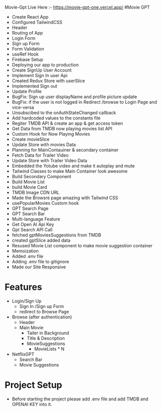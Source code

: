 Movie-Gpt  Live Here :-  https://movie-gpt-one.vercel.app/
#Movie GPT

- Create React App
- Configured TailwindCSS 
- Header
- Routing of App
- Login Form
- Sign up Form
- Form Validation
- useRef Hook
- Firebase Setup
- Deploying our app to production
- Create SignUp User Account
- Implement Sign In user Api
- Created Redux Store with userSlice
- Implemented Sign out 
- Update Profile
- BugFix: Sign up user displayName and profile picture update
- BugFix: if the user is not logged in Redirect /browse to Login Page and vice-versa
- Unsubscibed to the onAuthStateChanged callback
- Add hardcoded values to the constants file
- Regiter TMDB API & create an app & get access token
- Get Data from TMDB now playing movies list API
- Custom Hook for Now Playing Movies
- Create movieSlice
- Update Store with movies Data
- Planning for MainContauiner & secondary container
- Fetch Data for Trailer Video
- Update Store with Trailer Video Data
- Embedded the Yotube video and make it autoplay and mute
- Tailwind Classes to make Main Container look awesome
- Build Secondary Component
- Build Movie List
- build Movie Card
- TMDB Image CDN URL
- Made the Browsre page amazing with Tailwind CSS
- usePopularMovies Custom hook
- GPT Search Page
- GPT Search Bar
- Multi-language Feature
- Get Open AI Api Key 
- Gpt Search API Call
- fetched gptMoviesSuggestions from TMDB
- created gptSlice added data
- Resused Movie List component to make movie suggestion container
- Memoization
- Added .env file
- Adding .env file to gitignore
- Made our Site Responsive

# Features
- Login/Sign Up
    - Sign In /Sign up Form
    - redirect to Browse Page
- Browse (after authentication)
    - Header
    - Main Movie
        - Tailer in Background
        - Title & Description
        - MovieSuggestions
            - MovieLists * N 
- NetflixGPT
    - Search Bar
    - Movie Suggestions



# Project Setup
- Before starting the project please add .env file and add TMDB and OPENAI KEY into it.
